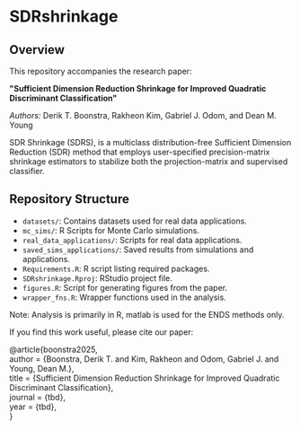 # SDRshrinkage

## Overview

This repository accompanies the research paper:

**"Sufficient Dimension Reduction Shrinkage for Improved Quadratic
Discriminant Classification"** 

*Authors:* Derik T. Boonstra, Rakheon Kim, Gabriel J. Odom, and Dean M. Young

SDR Shrinkage (SDRS), is a multiclass distribution-free Sufficient Dimension Reduction (SDR) method that employs user-specified precision-matrix shrinkage estimators to stabilize both the projection-matrix and supervised classifier. 

## Repository Structure

- `datasets/`: Contains datasets used for real data applications.
- `mc_sims/`: R Scripts for Monte Carlo simulations.
- `real_data_applications/`: Scripts for real data applications. 
- `saved_sims_applications/`: Saved results from simulations and applications.
- `Requirements.R`: R script listing required packages.
- `SDRshrinkage.Rproj`: RStudio project file.
- `figures.R`: Script for generating figures from the paper.
- `wrapper_fns.R`: Wrapper functions used in the analysis.
  
Note: Analysis is primarily in R, matlab is used for the ENDS methods only.

If you find this work useful, please cite our paper:

@article{boonstra2025,  
  author = {Boonstra, Derik T. and Kim, Rakheon and Odom, Gabriel J. and Young, Dean M.},  
  title = {Sufficient Dimension Reduction Shrinkage for Improved Quadratic Discriminant Classification},  
  journal = {tbd},  
  year = {tbd},    
}
